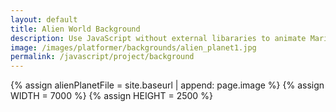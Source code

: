 ```yaml
---
layout: default
title: Alien World Background
description: Use JavaScript without external libararies to animate Mario moving across screen, OOP style.
image: /images/platformer/backgrounds/alien_planet1.jpg
permalink: /javascript/project/background
---
```


{% assign alienPlanetFile = site.baseurl | append: page.image %}
{% assign WIDTH = 7000 %}
{% assign HEIGHT = 2500 %}

<canvas id="alienWorld"></canvas>

<script>
  const canvas = document.getElementById("alienWorld");
  const ctx = canvas.getContext('2d');

  const ASPECT_RATIO = {{WIDTH}} / {{HEIGHT}};
  const maxWidth = window.innerWidth;
  const maxHeight = window.innerHeight;

  // Set Dimensions to match the image width
  const canvasWidth = {{WIDTH}};
  const canvasHeight = canvasWidth / ASPECT_RATIO;
  const canvasLeft = 0; // Start from the left edge
  const canvasTop = (maxHeight - canvasHeight) / 2;

  // Set Style properties
  canvas.width = canvasWidth;
  canvas.height = canvasHeight;
  canvas.style.width = `${canvasWidth}px`;
  canvas.style.height = `${canvasHeight}px`;

  canvas.style.position = 'absolute';
  canvas.style.left = `${canvasLeft}px`;
  canvas.style.top = `${canvasTop}px`;

  var gameSpeed = 5;
  class Layer {
    constructor(image, speedRatio) {
      this.x = 0;
      this.y = 0;
      this.width = {{WIDTH}};
      this.height ={{HEIGHT}};
      this.image = image
      this.speedRatio = speedRatio
      this.speed = gameSpeed * this.speedRatio;
      this.frame = 0;
    }
    update() {
      this.x = (this.x - this.speed) % this.width;
    }
    draw(){
      ctx.drawImage(this.image, this.x, this.y);
    }
  }

  const backgroundImg = new Image();
  backgroundImg.src = '{{page.image}}';
  var backgroundObj = new Layer(backgroundImg, 0.5)

  function background() {
    backgroundObj.update();
    backgroundObj.draw();
    requestAnimationFrame(background);
  }
  background();

</script>
